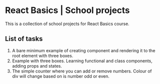 # React Basics | School projects

This is a collection of school projects for React Basics course.

## List of tasks

1. A bare minimum example of creating component and rendering it to the root element with three boxes.
2. Example with three boxes. Learning functional and class components, adding props and states.
3. The simple counter where you can add or remove numbers. Colour of div will change based on is number odd or even.
